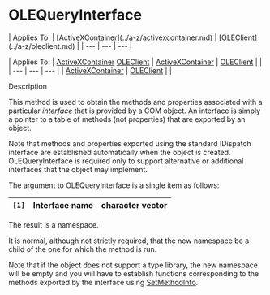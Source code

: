 



<h1 class="heading"><span class="name">OLEQueryInterface</span></h1>
| Applies To: | [ActiveXContainer](../a-z/activexcontainer.md) | [OLEClient](../a-z/oleclient.md) |
| --- | --- | ---  |

| Applies To: | [ActiveXContainer](../a-z/activexcontainer.md) [OLEClient](../a-z/oleclient.md) | [ActiveXContainer](../a-z/activexcontainer.md) | [OLEClient](../a-z/oleclient.md) |  |
| --- | --- | ---  |
| [ActiveXContainer](../a-z/activexcontainer.md) | [OLEClient](../a-z/oleclient.md) |  |


Description


This method is used to obtain the methods and properties associated with a particular *interface* that is provided by a COM object. An interface is simply a pointer to a table of methods (not properties) that are exported by an object.


Note that methods and properties exported using the standard IDispatch interface are established automatically when the object is created. OLEQueryInterface is required only to support alternative or additional interfaces that the object may implement.


The argument to OLEQueryInterface is a single item as follows:

| `[1]` | Interface name | character vector |
| --- | --- | ---  |


The result is a namespace.


It is normal, although not strictly required, that the new namespace be a child of the one for which the method is run.


Note that if the object does not support a type library, the new namespace will be empty and you will have to establish functions corresponding to the methods exported by the interface using [SetMethodInfo](../a-z/setmethodinfo.md).


